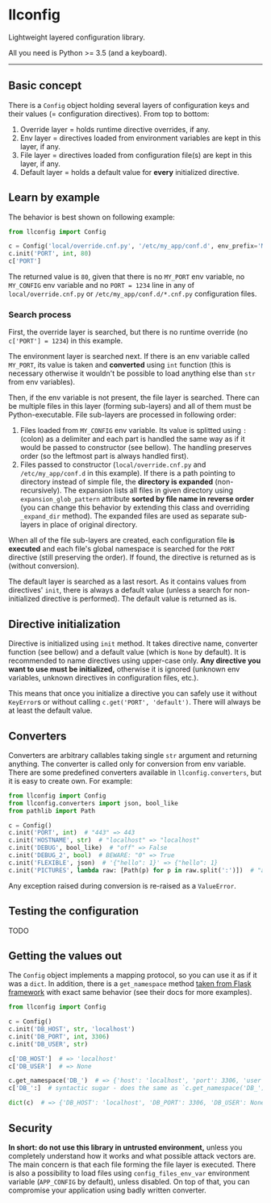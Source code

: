 llconfig
========

Lightweight layered configuration library.

All you need is Python >= 3.5 (and a keyboard).

------

## Basic concept

There is a `Config` object holding several layers of configuration keys and their values (= configuration directives).
From top to bottom:

1. Override layer = holds runtime directive overrides, if any.
2. Env layer = directives loaded from environment variables are kept in this layer, if any.
3. File layer = directives loaded from configuration file(s) are kept in this layer, if any.
4. Default layer = holds a default value for **every** initialized directive.

## Learn by example

The behavior is best shown on following example:

```python
from llconfig import Config

c = Config('local/override.cnf.py', '/etc/my_app/conf.d', env_prefix='MY_', config_files_env_var='CONFIG')
c.init('PORT', int, 80)
c['PORT']
```

The returned value is `80`, given that there is no `MY_PORT` env
variable, no `MY_CONFIG` env variable and no `PORT = 1234` line in any of `local/override.cnf.py` or
`/etc/my_app/conf.d/*.cnf.py` configuration files.

### Search process

First, the override layer is searched, but there is no runtime override (no `c['PORT'] = 1234`) in this example.

The environment layer is searched next. If there is an env variable called `MY_PORT`, its value is taken
and **converted** using `int` function (this is necessary otherwise it wouldn't be possible to load anything
else than `str` from env variables).

Then, if the env variable is not present, the file layer is searched. There can be multiple files in this layer
(forming sub-layers) and all of them must be Python-executable. File sub-layers are processed in following order:

1. Files loaded from `MY_CONFIG` env variable. Its value is splitted using `:` (colon) as a delimiter and
   each part is handled the same way as if it would be passed to constructor (see bellow). The handling
   preserves order (so the leftmost part is always handled first).
2. Files passed to constructor (`local/override.cnf.py` and `/etc/my_app/conf.d` in this example). If there
   is a path pointing to directory instead of simple file, the **directory is expanded** (non-recursively). The
   expansion lists all files in given directory using `expansion_glob_pattern` attribute **sorted by file name
   in reverse order** (you can change this behavior by extending this class and overriding `_expand_dir`
   method). The expanded files are used as separate sub-layers in place of original directory.

When all of the file sub-layers are created, each configuration file **is executed** and each file's global
namespace is searched for the `PORT` directive (still preserving the order). If found, the directive is returned
as is (without conversion).

The default layer is searched as a last resort. As it contains values from directives' `init`, there is always a
default value (unless a search for non-initialized directive is performed). The default value is returned as is.

## Directive initialization

Directive is initialized using `init` method. It takes directive name, converter function (see bellow) and
a default value (which is `None` by default). It is recommended to name directives using upper-case only.
**Any directive you want to use must be initialized,** otherwise it is ignored (unknown env variables, unknown
directives in configuration files, etc.).

This means that once you initialize a directive you can safely use it without `KeyError`s or without calling
`c.get('PORT', 'default')`. There will always be at least the default value.

## Converters

Converters are arbitrary callables taking single `str` argument and returning anything. The converter is called
only for conversion from env variable. There are some predefined converters available in `llconfig.converters`,
but it is easy to create own. For example:

```python
from llconfig import Config
from llconfig.converters import json, bool_like
from pathlib import Path

c = Config()
c.init('PORT', int)  # "443" => 443
c.init('HOSTNAME', str)  # "localhost" => "localhost"
c.init('DEBUG', bool_like)  # "off" => False
c.init('DEBUG_2', bool)  # BEWARE: "0" => True 
c.init('FLEXIBLE', json)  # '{"hello": 1}' => {"hello": 1}
c.init('PICTURES', lambda raw: [Path(p) for p in raw.split(':')])  # "a.jpg:b.jpg" => [Path("a.jpg"), Path("b.jpg")]
```

Any exception raised during conversion is re-raised as a `ValueError`.

## Testing the configuration

TODO

## Getting the values out

The `Config` object implements a mapping protocol, so you can use it as if it was a `dict`. In addition, there is a
`get_namespace` method [taken from Flask framework](http://flask.pocoo.org/docs/1.0/api/#flask.Config.get_namespace)
with exact same behavior (see their docs for more examples).

```python
from llconfig import Config

c = Config()
c.init('DB_HOST', str, 'localhost')
c.init('DB_PORT', int, 3306)
c.init('DB_USER', str)

c['DB_HOST']  # => 'localhost'
c['DB_USER']  # => None

c.get_namespace('DB_')  # => {'host': 'localhost', 'port': 3306, 'user': None}
c['DB_':]  # syntactic sugar - does the same as `c.get_namespace('DB_')`

dict(c)  # => {'DB_HOST': 'localhost', 'DB_PORT': 3306, 'DB_USER': None}
```

## Security

**In short: do not use this library in untrusted environment,** unless you completely understand how it works and
what possible attack vectors are. The main concern is that each file forming the file layer is executed. There
is also a possibility to load files using `config_files_env_var` environment variable (`APP_CONFIG` by default),
unless disabled. On top of that, you can compromise your application using badly written converter.